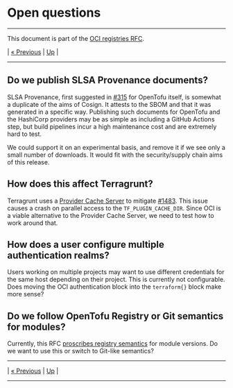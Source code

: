 # Open questions

---

This document is part of the [OCI registries RFC](../20241206-oci-registries.md).

| [« Previous](7-authentication.md) | [Up](../20241206-oci-registries.md) |

---

## Do we publish SLSA Provenance documents?

SLSA Provenance, first suggested in [#315](https://github.com/opentofu/opentofu/issues/315) for OpenTofu itself, is somewhat a duplicate of the aims of Cosign. It attests to the SBOM and that it was generated in a specific way. Publishing such documents for OpenTofu and the HashiCorp providers may be as simple as including a GitHub Actions step, but build pipelines incur a high maintenance cost and are extremely hard to test.

We could support it on an experimental basis, and remove it if we see only a small number of downloads. It would fit with the security/supply chain aims of this release.

## How does this affect Terragrunt?

Terragrunt uses a [Provider Cache Server](https://terragrunt.gruntwork.io/docs/features/provider-cache-server/) to mitigate [#1483](https://github.com/opentofu/opentofu/issues/1483). This issue causes a crash on parallel access to the `TF_PLUGIN_CACHE_DIR`. Since OCI is a viable alternative to the Provider Cache Server, we need to test how to work around that.

## How does a user configure multiple authentication realms?

Users working on multiple projects may want to use different credentials for the same host depending on their project. This is currently not configurable. Does moving the OCI authentication block into the `terraform{}` block make more sense?

## Do we follow OpenTofu Registry or Git semantics for modules?

Currently, this RFC [proscribes registry semantics](6-modules.md) for module versions. Do we want to use this or switch to Git-like semantics?

---

| [« Previous](7-authentication.md) | [Up](../20241206-oci-registries.md) |

---